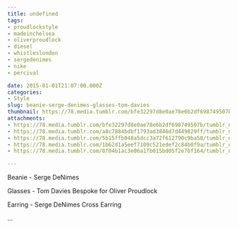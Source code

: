 ```yaml
---
title: undefined
tags:
- proudlockstyle
- madeinchelsea
- oliverproudlock
- diesel
- whistleslondon
- sergedenimes
- nike
- percival

date: 2015-01-01T21:07:00.000Z
categories:
- Style
slug: beanie-serge-denimes-glasses-tom-davies
thumbnail: https://78.media.tumblr.com/bfe32297d8e0ae78e6b2df698749507b/tumblr_nhio0gnFK91rhrm24o1_1280.jpg
attachments:
- https://78.media.tumblr.com/bfe32297d8e0ae78e6b2df698749507b/tumblr_nhio0gnFK91rhrm24o1_1280.jpg
- https://78.media.tumblr.com/a8c7884bdbf1793ad3846d7d449829ff/tumblr_nhio0gnFK91rhrm24o2_1280.jpg
- https://78.media.tumblr.com/5b15ffb048a5dcc3a72f612790c9ba58/tumblr_nhio0gnFK91rhrm24o5_1280.jpg
- https://78.media.tumblr.com/1b62d1a5eef7109c521edef2c84b0f9a/tumblr_nhio0gnFK91rhrm24o3_1280.jpg
- https://78.media.tumblr.com/8f04b1ac3e06a1fb015bd05f2e7bf164/tumblr_nhio0gnFK91rhrm24o4_1280.jpg

---
```


Beanie - Serge DeNimes 

  Glasses - Tom Davies Bespoke for Oliver Proudlock 

  Earring - Serge DeNimes Cross Earring 

 ...

